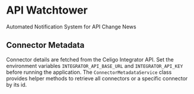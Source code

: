 # API Watchtower

Automated Notification System for API Change News

## Connector Metadata

Connector details are fetched from the Celigo Integrator API. Set the
environment variables `INTEGRATOR_API_BASE_URL` and `INTEGRATOR_API_KEY`
before running the application. The `ConnectorMetadataService` class
provides helper methods to retrieve all connectors or a specific
connector by its id.
